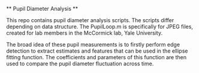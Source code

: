 ** Pupil Diameter Analysis **

This repo contains pupil diameter analysis scripts. The scripts differ depending on data structure. 
The PupilLoop.m is specifically for JPEG files, created for lab members in the McCormick lab, Yale University.

The broad idea of these pupil measurements is to firstly perform edge detection to extract estimates and features that can be used in the ellipse fitting function. 
The coefficients and parameters of this function are then used to compare the pupil diameter fluctuation across time.


